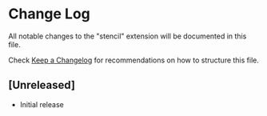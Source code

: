 # Change Log

All notable changes to the "stencil" extension will be documented in this file.

Check [Keep a Changelog](http://keepachangelog.com/) for recommendations on how to structure this file.

## [Unreleased]

- Initial release